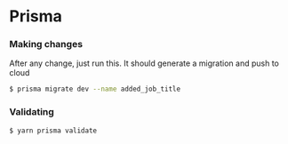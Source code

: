# Prisma

### Making changes
After any change, just run this. It should generate a migration and push to cloud
```bash
$ prisma migrate dev --name added_job_title
```

### Validating
```bash
$ yarn prisma validate
```
